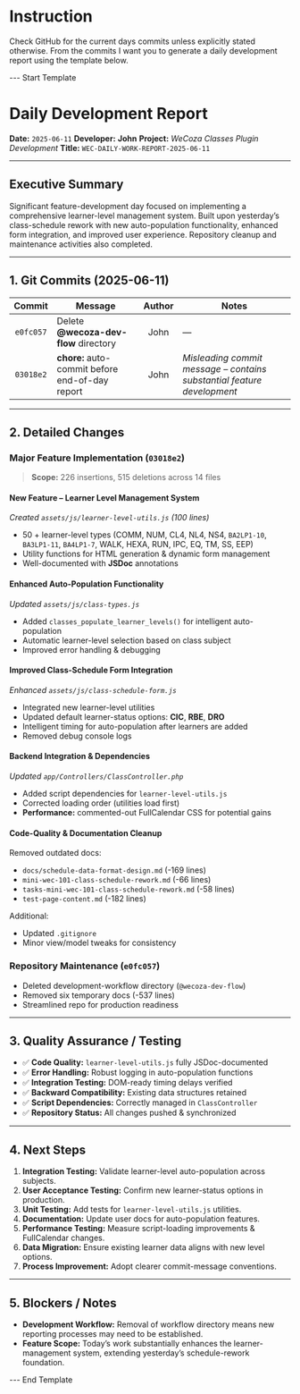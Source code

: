 # Instruction
Check GitHub for the current days commits unless explicitly stated otherwise.
From the commits I want you to generate a daily development report using the template below.

--- Start Template

# Daily Development Report

**Date:** `2025-06-11`
**Developer:** **John**
**Project:** *WeCoza Classes Plugin Development*
**Title:** `WEC-DAILY-WORK-REPORT-2025-06-11`

---

## Executive Summary

Significant feature-development day focused on implementing a comprehensive learner-level management system. Built upon yesterday’s class-schedule rework with new auto-population functionality, enhanced form integration, and improved user experience. Repository cleanup and maintenance activities also completed.

---

## 1. Git Commits (2025-06-11)

|   Commit  | Message                                         | Author | Notes                                                                  |
| :-------: | ----------------------------------------------- | :----: | ---------------------------------------------------------------------- |
| `e0fc057` | Delete **@wecoza-dev-flow** directory           |  John  | —                                                                      |
| `03018e2` | **chore:** auto-commit before end-of-day report |  John  | *Misleading commit message – contains substantial feature development* |

---

## 2. Detailed Changes

### Major Feature Implementation (`03018e2`)

> **Scope:** 226 insertions, 515 deletions across 14 files

#### **New Feature – Learner Level Management System**

*Created `assets/js/learner-level-utils.js` (100 lines)*

* 50 + learner-level types (COMM, NUM, CL4, NL4, NS4, `BA2LP1-10`, `BA3LP1-11`, `BA4LP1-7`, WALK, HEXA, RUN, IPC, EQ, TM, SS, EEP)
* Utility functions for HTML generation & dynamic form management
* Well-documented with **JSDoc** annotations

#### **Enhanced Auto-Population Functionality**

*Updated `assets/js/class-types.js`*

* Added `classes_populate_learner_levels()` for intelligent auto-population
* Automatic learner-level selection based on class subject
* Improved error handling & debugging

#### **Improved Class-Schedule Form Integration**

*Enhanced `assets/js/class-schedule-form.js`*

* Integrated new learner-level utilities
* Updated default learner-status options: **CIC**, **RBE**, **DRO**
* Intelligent timing for auto-population after learners are added
* Removed debug console logs

#### **Backend Integration & Dependencies**

*Updated `app/Controllers/ClassController.php`*

* Added script dependencies for `learner-level-utils.js`
* Corrected loading order (utilities load first)
* **Performance:** commented-out FullCalendar CSS for potential gains

#### **Code-Quality & Documentation Cleanup**

Removed outdated docs:

* `docs/schedule-data-format-design.md` (-169 lines)
* `mini-wec-101-class-schedule-rework.md` (-66 lines)
* `tasks-mini-wec-101-class-schedule-rework.md` (-58 lines)
* `test-page-content.md` (-182 lines)

Additional:

* Updated `.gitignore`
* Minor view/model tweaks for consistency

### Repository Maintenance (`e0fc057`)

* Deleted development-workflow directory (`@wecoza-dev-flow`)
* Removed six temporary docs (-537 lines)
* Streamlined repo for production readiness

---

## 3. Quality Assurance / Testing

* ✅ **Code Quality:** `learner-level-utils.js` fully JSDoc-documented
* ✅ **Error Handling:** Robust logging in auto-population functions
* ✅ **Integration Testing:** DOM-ready timing delays verified
* ✅ **Backward Compatibility:** Existing data structures retained
* ✅ **Script Dependencies:** Correctly managed in `ClassController`
* ✅ **Repository Status:** All changes pushed & synchronized

---

## 4. Next Steps

1. **Integration Testing:** Validate learner-level auto-population across subjects.
2. **User Acceptance Testing:** Confirm new learner-status options in production.
3. **Unit Testing:** Add tests for `learner-level-utils.js` utilities.
4. **Documentation:** Update user docs for auto-population features.
5. **Performance Testing:** Measure script-loading improvements & FullCalendar changes.
6. **Data Migration:** Ensure existing learner data aligns with new level options.
7. **Process Improvement:** Adopt clearer commit-message conventions.

---

## 5. Blockers / Notes

* **Development Workflow:** Removal of workflow directory means new reporting processes may need to be established.
* **Feature Scope:** Today’s work substantially enhances the learner-management system, extending yesterday’s schedule-rework foundation.

--- End Template